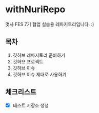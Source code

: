 # withNuriRepo
멋사 FES 7기 협업 실습용 레파지토리입니다. :)

## 목차
1. 깃허브 레파지토리 준비하기
2. 깃허브 프로젝트
3. 깃허브 이슈
4. 깃허브 이슈 제대로 사용하기

## 체크리스트
- [x] 테스트 저장소 생성


